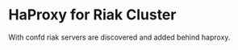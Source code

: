 HaProxy for Riak Cluster
========================
With confd riak servers are discovered and added behind haproxy.
